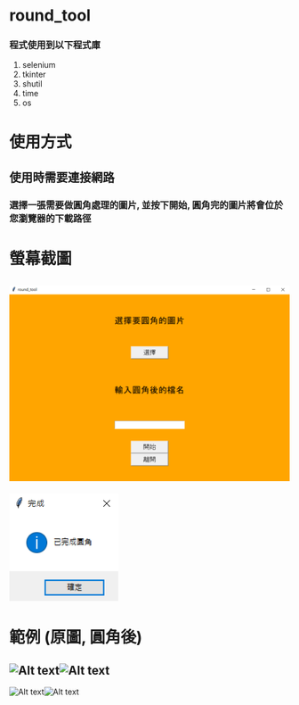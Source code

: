 # round_tool
### 程式使用到以下程式庫
1. selenium
2. tkinter
3. shutil
4. time
5. os
# 使用方式
## 使用時需要連接網路
### 選擇一張需要做圓角處理的圖片, 並按下開始, 圓角完的圖片將會位於您瀏覽器的下載路徑
# 螢幕截圖
![Alt text](pic/1.png)
---
![Alt text](pic/2.png)
# 範例 (原圖, 圓角後)
![Alt text](pic/pizza-o.png)![Alt text](pic/pizza.png)
---
![Alt text](pic/cookie-o.png)![Alt text](pic/cookie.png)
